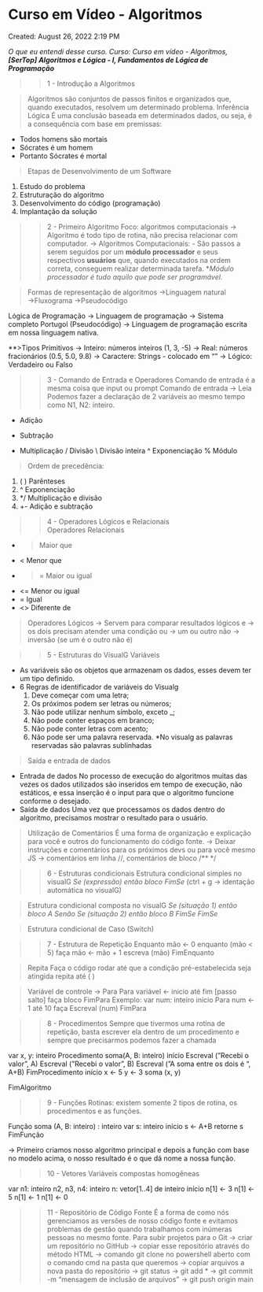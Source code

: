 # Curso em Vídeo - Algoritmos

Created: August 26, 2022 2:19 PM

*O que eu entendi desse curso. 
Curso: Curso em vídeo - Algoritmos, ****[SerTop] Algoritmos e Lógica - I, Fundamentos de Lógica de Programação*****

>>1 - Introdução a Algoritmos

> Algoritmos são conjuntos de passos finitos e organizados que, quando executados, resolvem um determinado problema.
> Inferência Lógica
É uma conclusão baseada em determinados dados, ou seja, é a consequência com base em premissas:
  - Todos homens são mortais
  - Sócrates é um homem
  - Portanto Sócrates é mortal
>Etapas de Desenvolvimento de um Software
 1. Estudo do problema
 2. Estruturação do algoritmo
 3. Desenvolvimento do código (programação)
 4. Implantação da solução

>>2 - Primeiro Algoritmo
> Foco: algoritmos computacionais 
 → Algoritmo é todo tipo de rotina, não precisa relacionar com computador.
 → Algoritmos Computacionais:
    - São passos a serem seguidos por um **módulo processador** e seus respectivos **usuários** que, quando executados na ordem correta, conseguem realizar determinada tarefa.
 **Módulo processador é tudo aquilo que pode ser programável.*

> Formas de representação de algoritmos 
→Linguagem natural
→Fluxograma
→Pseudocódigo

Lógica de Programação → Linguagem de programação → Sistema completo
Portugol (Pseudocódigo) → Linguagem de programação escrita em nossa linguagem nativa.

**>Tipos Primitivos
 → Inteiro: números inteiros (1, 3, -5)
 → Real: números fracionários (0.5, 5.0, 9.8)
 → Caractere: Strings - colocado em “”
 → Lógico: Verdadeiro ou Falso

>>3 - Comando de Entrada e Operadores
Comando de entrada é a mesma coisa que input ou prompt
Comando de entrada → Leia
Podemos fazer a declaração de 2 variáveis ao mesmo tempo como N1, N2: inteiro.
 + Adição
 - Subtração
 * Multiplicação
 / Divisão
 \ Divisão inteira
 ^ Exponenciação
 % Módulo

 

 >Ordem de precedência:
1. ( ) Parênteses
2. ^ Exponenciação
3. */ Multiplicação e divisão
4. +- Adição e subtração

>>4 - Operadores Lógicos e Relacionais  
 > Operadores Relacionais 
  - > Maior que
  - < Menor que 
  - >= Maior ou igual
  - <= Menor ou igual
  - = Igual
  - <> Diferente de

 > Operadores Lógicos
 → Servem para comparar resultados lógicos
  e → os dois precisam atender uma condição
  ou → um ou outro
  não → inversão (se um é o outro não é)

>>5 - Estruturas do VisualG
 >Variáveis
 - As variáveis são os objetos que armazenam os dados, esses devem ter um tipo definido.
 - 6 Regras de identificador de variáveis do Visualg
    1. Deve começar com uma letra;
    2. Os próximos podem ser letras ou números;
    3. Não pode utilizar nenhum símbolo, exceto _;
    4. Não pode conter espaços em branco;
    5. Não pode conter letras com acento;
    6. Não pode ser uma palavra reservada.
*No visualg as palavras reservadas são palavras sublinhadas

>Saída e entrada de dados 
 - Entrada de dados 
 No processo de execução do algoritmos muitas das vezes os dados utilizados são inseridos em tempo de execução, não estáticos, e essa inserção é o input para que o algoritmo funcione conforme o desejado.
 - Saída de dados
 Uma vez que processamos os dados dentro do algoritmo, precisamos mostrar o resultado para o usuário.

>Utilização de Comentários
É uma forma de organização e explicação para você e outros do funcionamento do código fonte.
→ Deixar instruções e comentários para os próximos devs ou para você mesmo
JS → comentários em linha //, comentários de bloco /** */

>>6 - Estruturas condicionais 
> Estrutura condicional simples no visualG
*Se (expressão) então
      bloco
FimSe*
(ctrl + g → identação automática no visualG)

>Estrutura condicional composta no visualG
*Se (situação 1) então
      bloco A
Senão
    Se (situação 2) então
      bloco B
    FimSe
FimSe*

>Estrutura condicional de Caso (Switch)

>>7 - Estrutura de Repetição
 > Enquanto
 mão ← 0
 enquanto (mão < 5) faça
         mão ← mão + 1
         escreva (mão)
 FimEnquanto

 > Repita
 Faça o código rodar até que a condição pré-estabelecida seja atingida
 repita
 até ( )

 > Variável de controle → Para
 Para variável ← inicio até fim [passo salto] faça
          bloco
 FimPara
Exemplo:
 var 
 num: inteiro 
 início 
          Para num ← 1 até 10 faça
          Escreval (num)
 FimPara

>>8  - Procedimentos
Sempre que tivermos uma rotina de repetição, basta escrever ela dentro de um procedimento e sempre que precisarmos podemos fazer a chamada

 var
 x, y: inteiro
 Procedimento soma(A, B: inteiro)
início
         Escreval (”Recebi o valor”, A)
         Escreval (”Recebi o valor”, B)
         Escreval (”A soma entre os dois é “, A+B)
 FimProcedimento
início 
        x ← 5
        y ← 3
        soma (x, y)

FimAlgoritmo

>>9 - Funções
Rotinas: existem somente 2 tipos de rotina, os procedimentos e as funções.

Função soma (A, B: inteiro) : inteiro 
var
   s: inteiro
início
    s ← A+B
    retorne s
FimFunção

→ Primeiro criamos nosso algoritmo principal e depois a função com base no modelo acima, o nosso resultado é o que dá nome a nossa função.

>>10 - Vetores
Variáveis compostas homogêneas

var
      n1: inteiro 
      n2, n3, n4: inteiro
      n: vetor[1..4] de inteiro
início
      n[1] ← 3
      n[1] ← 5
      n[1] ← 1
      n[1] ← 0

>>11 - Repositório de Código Fonte
É a forma de como nós gerenciamos as versões de nosso código fonte e evitamos problemas de gestão quando trabalhamos com inúmeras pessoas no mesmo fonte.
> Para subir projetos para o Git
→ criar um repositório no GitHub
→ copiar esse repositório através do método HTML
→ comando git clone no powershell aberto com o comando cmd na pasta que queremos
→ copiar arquivos a nova pasta do repositório
→ git status
→ git add *
→ git commit -m “mensagem de inclusão de arquivos”
→ git push origin main